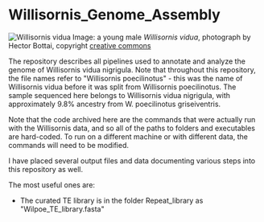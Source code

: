 # Willisornis_Genome_Assembly
![Willisornis vidua](https://upload.wikimedia.org/wikipedia/commons/2/24/Willisornis_vidua_-_Xingu_scale-back_antbird_%28young_male%29.jpg)
Image: a young male *Willisornis vidua*, photograph by Hector Bottai, copyright [creative commons](https://creativecommons.org/licenses/by-sa/4.0/deed.en)

The repository describes all pipelines used to annotate and analyze the genome of Willisornis vidua nigrigula.
Note that throughout this repository, the file names refer to "Willisornis poecilinotus" - this was the name of Willisornis vidua before it was split from Willisornis poecilinotus. The sample sequenced here belongs to Willisornis vidua nigrigula, with approximately 9.8% ancestry from W. poecilinotus griseiventris.

Note that the code archived here are the commands that were actually run with the Willisornis data, and so all of the paths to folders and executables are hard-coded. To run on a different machine or with different data, the commands will need to be modified.

I have placed several output files and data documenting various steps into this repository as well.

The most useful ones are:
* The curated TE library is in the folder Repeat_library as "Wilpoe_TE_library.fasta"
